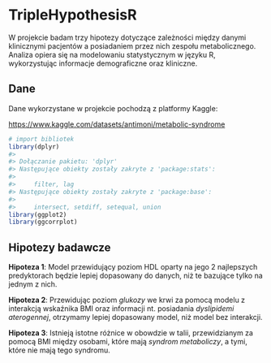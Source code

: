 
# TripleHypothesisR

W projekcie badam trzy hipotezy dotyczące zależności między danymi
klinicznymi pacjentów a posiadaniem przez nich zespołu metabolicznego.
Analiza opiera się na modelowaniu statystycznym w języku R,
wykorzystując informacje demograficzne oraz kliniczne.

## Dane

Dane wykorzystane w projekcie pochodzą z platformy Kaggle:

<https://www.kaggle.com/datasets/antimoni/metabolic-syndrome>

``` r
# import bibliotek
library(dplyr)
#> 
#> Dołączanie pakietu: 'dplyr'
#> Następujące obiekty zostały zakryte z 'package:stats':
#> 
#>     filter, lag
#> Następujące obiekty zostały zakryte z 'package:base':
#> 
#>     intersect, setdiff, setequal, union
library(ggplot2)
library(ggcorrplot)
```

## Hipotezy badawcze

**Hipoteza 1**: Model przewidujący poziom HDL oparty na jego 2
najlepszych predyktorach będzie lepiej dopasowany do danych, niż te
bazujące tylko na jednym z nich.

**Hipoteza 2**: Przewidując poziom *glukozy* we krwi za pomocą modelu z
interakcją wskaźnika BMI oraz informacji nt. posiadania *dyslipidemi
aterogennej*, otrzymamy lepiej dopasowany model, niż model bez
interakcji.

**Hipoteza 3**: Istnieją istotne różnice w obowdzie w talii,
przewidzianym za pomocą BMI między osobami, które mają *syndrom
metaboliczy*, a tymi, które nie mają tego syndromu.
